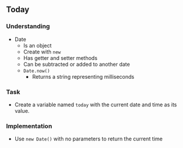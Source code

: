 ## Today

### Understanding
- Date
  + Is an object
  + Create with `new`
  + Has getter and setter methods
  + Can be subtracted or added to another date
  + `Date.now()`
    * Returns a string representing milliseconds

### Task
- Create a variable named `today` with the current date and time as its value.

### Implementation
- Use `new Date()` with no parameters to return the current time
